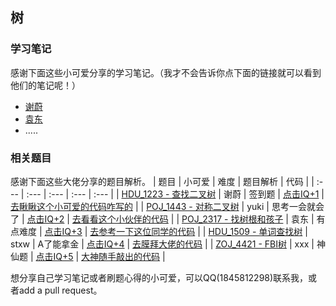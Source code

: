 ## 树
### 学习笔记
感谢下面这些小可爱分享的学习笔记。（我才不会告诉你点下面的链接就可以看到他们的笔记呢！）
- [谢蔚](./学习笔记/谢蔚/readme.md)
- [袁东](./学习笔记/袁东/readme.md)
- .....

### 相关题目
感谢下面这些大佬分享的题目解析。
| 题目 | 小可爱 | 难度 | 题目解析 | 代码 |
| :--- | :--- | :--- | :--- | :--- |
| [HDU_1223 - 查找二叉树](./题目/HDU_1223_谢蔚/题目描述..md) | 谢蔚 | 签到题 | [点击IQ+1](./题目/HDU_1223_谢蔚/题目解析.md) | [去瞅瞅这个小可爱的代码咋写的](./题目/HDU_1223_谢蔚/main.cpp) |
| [POJ_1443 - 对称二叉树](./题目/POJ_1443_yuki/题目描述..md) | yuki | 思考一会就会了 | [点击IQ+2](./题目/POJ_1443_yuki/题目解析.md) | [去看看这个小伙伴的代码](./题目/POJ_1443_yuki/main.cpp) |
| [POJ_2317 - 找树根和孩子](./题目/POJ_2317_袁东/题目描述..md) | 袁东 | 有点难度 | [点击IQ+3](./题目/POJ_2317_袁东/题目解析.md) | [去参考一下这位同学的代码](./题目/POJ_2317_袁东/main.cpp) |
| [HDU_1509 - 单词查找树](./题目/HDU_1509_stxw/题目描述..md) | stxw | A了能拿金 | [点击IQ+4](./题目/HDU_1509_stxw/题目解析.md) | [去膜拜大佬的代码](./题目/HDU_1509_stxw/main.cpp) |
| [ZOJ_4421 - FBI树](./题目/ZOJ_4421_xxx/题目描述..md) | xxx | 神仙题 | [点击IQ+5](./题目/ZOJ_4421_xxx/题目解析.md) | [大神随手敲出的代码](./题目/ZOJ_4421_xxx/main.cpp) |

想分享自己学习笔记或者刷题心得的小可爱，可以QQ(1845812298)联系我，或者add a pull request。
